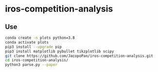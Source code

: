# iros-competition-analysis

## Use

```sh
conda create -n plots python=3.8
conda activate plots
pip3 install --upgrade pip
pip3 install matplotlib pybullet tikzplotlib scipy
git clone https://github.com/JacopoPan/iros-competition-analysis.git
cd iros-competition-analysis/
python3 parse.py --paper
```
